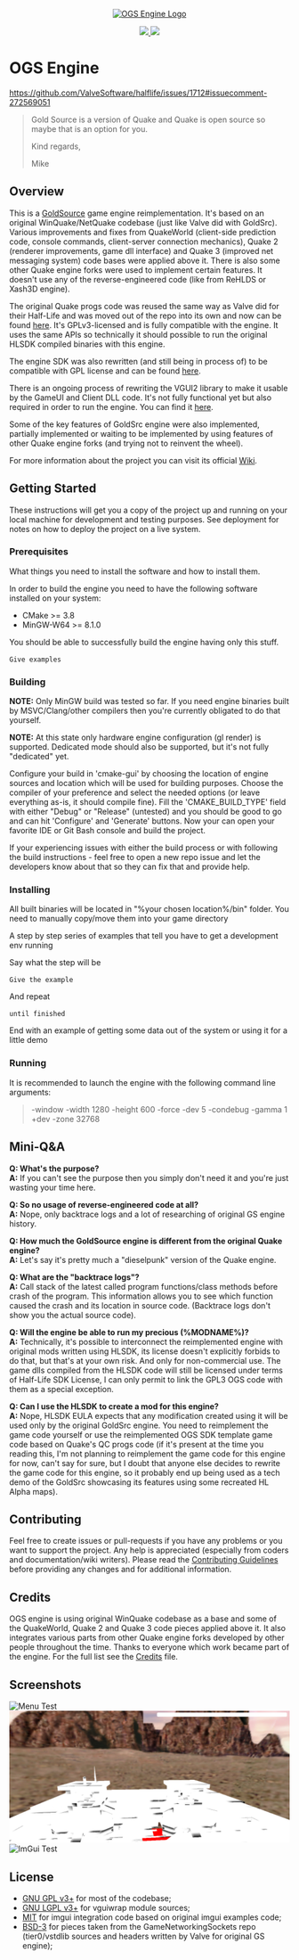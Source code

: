 <p align="center">
	<a href="https://gitlab.com/headcrab-junkyard/OGS">
		<img width="256" heigth="256" src="./docs/OGSLogo512x512.png?raw=true" alt="OGS Engine Logo"/>
	</a>
</p>

<p align="center">
	<a href="https://ci.appveyor.com/project/headcrab-junkyard/OGS">
		<img src="https://ci.appveyor.com/api/projects/status/gitlab/headcrab-junkyard/OGS?svg=true"/>
	</a>
	<a href="https://codeclimate.com/github/headcrab-junkyard/OGS/issues">
		<img src="https://img.shields.io/codeclimate/issues/github/headcrab-junkyard/OGS.svg"/>
	</a>
</p>

# OGS Engine

https://github.com/ValveSoftware/halflife/issues/1712#issuecomment-272569051

>Gold Source is a version of Quake and Quake is open source so maybe that is an option for you.
>
>Kind regards,
>
>Mike

## Overview

This is a [GoldSource](https://en.wikipedia.org/wiki/GoldSrc) game engine reimplementation. It's based on an original WinQuake/NetQuake codebase (just like Valve did with GoldSrc). Various improvements and fixes from QuakeWorld (client-side prediction code, console commands, client-server connection mechanics), Quake 2 (renderer improvements, game dll interface) and Quake 3 (improved net messaging system) code bases were applied above it. There is also some other Quake engine forks were used to implement certain features. It doesn't use any of the reverse-engineered code (like from ReHLDS or Xash3D engine).

The original Quake progs code was reused the same way as Valve did for their Half-Life and was moved out of the repo into its own and now can be found [here](https://gitlab.com/headcrab-junkyard/openlambda). It's GPLv3-licensed and is fully compatible with the engine. It uses the same APIs so technically it should possible to run the original HLSDK compiled binaries with this engine.

The engine SDK was also rewritten (and still being in process of) to be compatible with GPL license and can be found [here](https://gitlab.com/headcrab-junkyard/ogs-sdk).

There is an ongoing process of rewriting the VGUI2 library to make it usable by the GameUI and Client DLL code. It's not fully functional yet but also required in order to run the engine. You can find it [here](https://gitlab.com/headcrab-junkyard/vgui2-reimp).

Some of the key features of GoldSrc engine were also implemented, partially implemented or waiting to be implemented by using features of other Quake engine forks (and trying not to reinvent the wheel).

For more information about the project you can visit its official [Wiki](./wiki).

## Getting Started

These instructions will get you a copy of the project up and running on your local machine for development and testing purposes. 
See deployment for notes on how to deploy the project on a live system.

### Prerequisites

What things you need to install the software and how to install them.

In order to build the engine you need to have the following software installed on your system:
* CMake >= 3.8
* MinGW-W64 >= 8.1.0

You should be able to successfully build the engine having only this stuff.

```
Give examples
```

### Building

**NOTE:** Only MinGW build was tested so far. If you need engine binaries built by MSVC/Clang/other compilers then you're currently obligated to do that 
yourself.

**NOTE:** At this state only hardware engine configuration (gl render) is supported. Dedicated mode should also be supported, but it's not fully "dedicated" yet.

Configure your build in 'cmake-gui' by choosing the location of engine sources and location which will be used for building purposes. Choose the compiler of your 
preference and select the needed options (or leave everything as-is, it should compile fine). Fill the 'CMAKE_BUILD_TYPE' field with either "Debug" or "Release" 
(untested) and you should be good to go and can hit 'Configure' and 'Generate' buttons. Now your can open your favorite IDE or Git Bash console and build the project.

If your experiencing issues with either the build process or with following the build instructions - feel free to open a new repo issue and let the developers know 
about that so they can fix that and provide help.

### Installing

All built binaries will be located in "%your chosen location%/bin" folder. You need to manually copy/move them into your game directory

A step by step series of examples that tell you have to get a development env running

Say what the step will be

```
Give the example
```

And repeat

```
until finished
```

End with an example of getting some data out of the system or using it for a little demo

### Running

It is recommended to launch the engine with the following command line arguments:

>-window -width 1280 -height 600 -force -dev 5 -condebug -gamma 1 +dev -zone 32768

## Mini-Q&A

**Q: What's the purpose?**  
**A:** If you can't see the purpose then you simply don't need it and you're just wasting your time here.

**Q: So no usage of reverse-engineered code at all?**  
**A:** Nope, only backtrace logs and a lot of researching of original GS engine history.

**Q: How much the GoldSource engine is different from the original Quake engine?**  
**A:** Let's say it's pretty much a "dieselpunk" version of the Quake engine.

**Q: What are the "backtrace logs"?**  
**A:** Call stack of the latest called program functions/class methods before crash of the program. 
This information allows you to see which function caused the crash and its location in source code. 
(Backtrace logs don't show you the actual source code).

**Q: Will the engine be able to run my precious (%MODNAME%)?**  
**A:** Technically, it's possible to interconnect the reimplemented engine with original mods written 
using HLSDK, its license doesn't explicitly forbids to do that, but that's at your own risk. And only for non-commercial use. 
The game dlls compiled from the HLSDK code will still be licensed under terms of Half-Life SDK License, I can only permit to link 
the GPL3 OGS code with them as a special exception.

**Q: Can I use the HLSDK to create a mod for this engine?**  
**A:** Nope, HLSDK EULA expects that any modification created using it will be used only by the original 
GoldSrc engine. You need to reimplement the game code yourself or use the reimplemented OGS SDK template game code based on Quake's QC progs code 
(if it's present at the time you reading this, I'm not planning to reimplement the game code for this engine for now, can't say for sure, but 
I doubt that anyone else decides to rewrite the game code for this engine, so it probably end up being used as a tech demo of the GoldSrc 
showcasing its features using some recreated HL Alpha maps).

## Contributing

Feel free to create issues or pull-requests if you have any problems or you want to support the project. 
Any help is appreciated (especially from coders and documentation/wiki writers). 
Please read the [Contributing Guidelines](CONTRIBUTING.md) before providing any changes and for additional information.

## Credits

OGS engine is using original WinQuake codebase as a base and some of the QuakeWorld, Quake 2 and Quake 3 code pieces applied above it. It also integrates various parts from other Quake engine forks developed by other people throughout the time. Thanks to everyone which work became part of the engine. For the full list see the [Credits](CREDITS.md) file.

## Screenshots

![Menu Test](docs/ogs-menu-test3.png)
![Map Test](docs/ogs-map-test4.png)
![ImGui Test](docs/ogs-imgui-test.png)

## License

* [GNU GPL v3+](LICENSE) for most of the codebase;  
* [GNU LGPL v3+](goldsrc/optional/vguiwrap/LICENSE) for vguiwrap module sources;  
* [MIT](goldsrc/engine/imgui/LICENSE.txt) for imgui integration code based on original imgui examples code;  
* [BSD-3](https://github.com/ValveSoftware/GameNetworkingSockets/blob/master/LICENSE) for pieces taken from the GameNetworkingSockets repo (tier0/vstdlib sources and headers written by Valve for original GS engine);